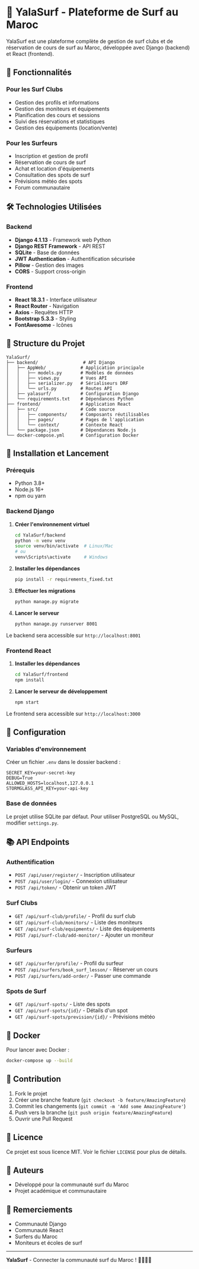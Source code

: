 # 🌊 YalaSurf - Plateforme de Surf au Maroc

YalaSurf est une plateforme complète de gestion de surf clubs et de réservation de cours de surf au Maroc, développée avec Django (backend) et React (frontend).

## 🚀 Fonctionnalités

### Pour les Surf Clubs
- Gestion des profils et informations
- Gestion des moniteurs et équipements
- Planification des cours et sessions
- Suivi des réservations et statistiques
- Gestion des équipements (location/vente)

### Pour les Surfeurs
- Inscription et gestion de profil
- Réservation de cours de surf
- Achat et location d'équipements
- Consultation des spots de surf
- Prévisions météo des spots
- Forum communautaire

## 🛠️ Technologies Utilisées

### Backend
- **Django 4.1.13** - Framework web Python
- **Django REST Framework** - API REST
- **SQLite** - Base de données
- **JWT Authentication** - Authentification sécurisée
- **Pillow** - Gestion des images
- **CORS** - Support cross-origin

### Frontend
- **React 18.3.1** - Interface utilisateur
- **React Router** - Navigation
- **Axios** - Requêtes HTTP
- **Bootstrap 5.3.3** - Styling
- **FontAwesome** - Icônes

## 📁 Structure du Projet

```
YalaSurf/
├── backend/                 # API Django
│   ├── AppWeb/             # Application principale
│   │   ├── models.py       # Modèles de données
│   │   ├── views.py        # Vues API
│   │   ├── serializer.py   # Sérialiseurs DRF
│   │   └── urls.py         # Routes API
│   ├── yalasurf/           # Configuration Django
│   └── requirements.txt    # Dépendances Python
├── frontend/               # Application React
│   ├── src/                # Code source
│   │   ├── components/     # Composants réutilisables
│   │   ├── pages/          # Pages de l'application
│   │   └── context/        # Contexte React
│   └── package.json        # Dépendances Node.js
└── docker-compose.yml      # Configuration Docker
```

## 🚀 Installation et Lancement

### Prérequis
- Python 3.8+
- Node.js 16+
- npm ou yarn

### Backend Django

1. **Créer l'environnement virtuel**
   ```bash
   cd YalaSurf/backend
   python -m venv venv
   source venv/bin/activate  # Linux/Mac
   # ou
   venv\Scripts\activate     # Windows
   ```

2. **Installer les dépendances**
   ```bash
   pip install -r requirements_fixed.txt
   ```

3. **Effectuer les migrations**
   ```bash
   python manage.py migrate
   ```

4. **Lancer le serveur**
   ```bash
   python manage.py runserver 8001
   ```

Le backend sera accessible sur `http://localhost:8001`

### Frontend React

1. **Installer les dépendances**
   ```bash
   cd YalaSurf/frontend
   npm install
   ```

2. **Lancer le serveur de développement**
   ```bash
   npm start
   ```

Le frontend sera accessible sur `http://localhost:3000`

## 🔧 Configuration

### Variables d'environnement

Créer un fichier `.env` dans le dossier backend :

```env
SECRET_KEY=your-secret-key
DEBUG=True
ALLOWED_HOSTS=localhost,127.0.0.1
STORMGLASS_API_KEY=your-api-key
```

### Base de données

Le projet utilise SQLite par défaut. Pour utiliser PostgreSQL ou MySQL, modifier `settings.py`.

## 📚 API Endpoints

### Authentification
- `POST /api/user/register/` - Inscription utilisateur
- `POST /api/user/login/` - Connexion utilisateur
- `POST /api/token/` - Obtenir un token JWT

### Surf Clubs
- `GET /api/surf-club/profile/` - Profil du surf club
- `GET /api/surf-club/monitors/` - Liste des moniteurs
- `GET /api/surf-club/equipments/` - Liste des équipements
- `POST /api/surf-club/add-monitor/` - Ajouter un moniteur

### Surfeurs
- `GET /api/surfer/profile/` - Profil du surfeur
- `POST /api/surfers/book_surf_lesson/` - Réserver un cours
- `POST /api/surfers/add-order/` - Passer une commande

### Spots de Surf
- `GET /api/surf-spots/` - Liste des spots
- `GET /api/surf-spots/{id}/` - Détails d'un spot
- `GET /api/surf-spots/prevision/{id}/` - Prévisions météo

## 🐳 Docker

Pour lancer avec Docker :

```bash
docker-compose up --build
```

## 🤝 Contribution

1. Fork le projet
2. Créer une branche feature (`git checkout -b feature/AmazingFeature`)
3. Commit les changements (`git commit -m 'Add some AmazingFeature'`)
4. Push vers la branche (`git push origin feature/AmazingFeature`)
5. Ouvrir une Pull Request

## 📄 Licence

Ce projet est sous licence MIT. Voir le fichier `LICENSE` pour plus de détails.

## 👥 Auteurs

- Développé pour la communauté surf du Maroc
- Projet académique et communautaire

## 🙏 Remerciements

- Communauté Django
- Communauté React
- Surfers du Maroc
- Moniteurs et écoles de surf

---

**YalaSurf** - Connecter la communauté surf du Maroc ! 🏄‍♂️🇲🇦
